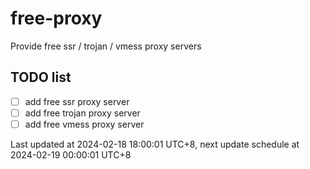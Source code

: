 
# free-proxy
Provide free ssr / trojan / vmess proxy servers


## TODO list
- [ ] add free ssr proxy server
- [ ] add free trojan proxy server
- [ ] add free vmess proxy server

Last updated at 2024-02-18 18:00:01 UTC+8, next update schedule at 2024-02-19 00:00:01 UTC+8

